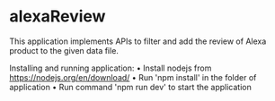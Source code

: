 # alexaReview

This application implements APIs to filter and add the review of Alexa product to the given data file.

  Installing  and running application:
	• Install nodejs from https://nodejs.org/en/download/ 
	• Run 'npm install' in the folder of application
	• Run command 'npm run dev' to start the application



